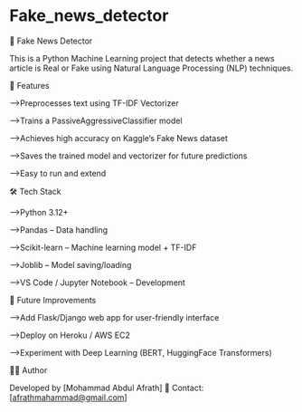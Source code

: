 # Fake_news_detector
📰 Fake News Detector

This is a Python Machine Learning project that detects whether a news article is Real or Fake using Natural Language Processing (NLP) techniques.

📌 Features

-->Preprocesses text using TF-IDF Vectorizer

-->Trains a PassiveAggressiveClassifier model

-->Achieves high accuracy on Kaggle’s Fake News dataset

-->Saves the trained model and vectorizer for future predictions

-->Easy to run and extend

🛠️ Tech Stack

-->Python 3.12+

-->Pandas – Data handling

-->Scikit-learn – Machine learning model + TF-IDF

-->Joblib – Model saving/loading

-->VS Code / Jupyter Notebook – Development


📌 Future Improvements

-->Add Flask/Django web app for user-friendly interface

-->Deploy on Heroku / AWS EC2

-->Experiment with Deep Learning (BERT, HuggingFace Transformers)

👨‍💻 Author

Developed by [Mohammad Abdul Afrath]
📧 Contact: [afrathmahammad@gmail.com]
